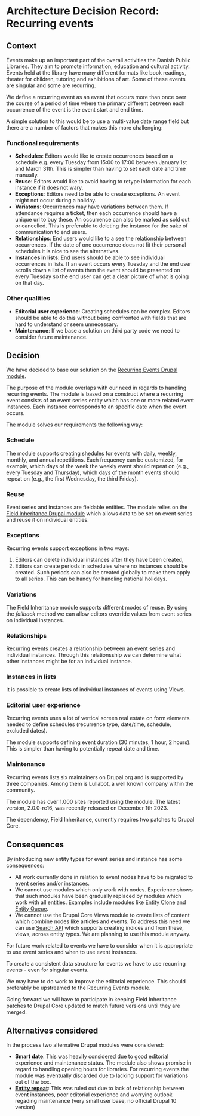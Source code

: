 # Architecture Decision Record: Recurring events

## Context

Events make up an important part of the overall activities the Danish Public
Libraries. They aim to promote information, education and cultural activity.
Events held at the library have many different formats like book readings,
theater for children, tutoring and exhibitions of art. Some of these events
are singular and some are recurring.

We define a recurring event as an event that occurs more than once over the
course of a period of time where the primary different between each occurrence
of the event is the event start and end time.

A simple solution to this would be to use a multi-value date range field but
there are a number of factors that makes this more challenging:

### Functional requirements

- **Schedules**: Editors would like to create occurrences based on a schedule
  e.g. every Tuesday from 15:00 to 17:00 between January 1st and March 31th.
  This is simpler than having to set each date and time manually.
- **Reuse**: Editors would like to avoid having to retype information for each
  instance if it does not wary.
- **Exceptions**: Editors need to be able to create exceptions. An event might
  not occur during a holiday.
- **Variatons**: Occurrences may have variations between them. If attendance
  requires a ticket, then each occurrence should have a unique url to buy
  these. An occurrence can also be marked as sold out or cancelled. This is
  preferable to deleting the instance for the sake of communication to end
  users.
- **Relationships**: End users would like to a see the relationship between
  occurrences. If the date of one occurrence does not fit their personal
  schedules it is nice to see the alternatives.
- **Instances in lists**: End users should be able to see individual
  occurrences in lists. If an event occurs every Tuesday and the end user
  scrolls down a list of events then the event should be presented on every
  Tuesday so the end user can get a clear picture of what is going on that day.

### Other qualities

- **Editorial user experience**: Creating schedules can be complex. Editors
  should be able to do this without being confronted with fields that are hard
  to understand or seem unnecessary.
- **Maintenance**: If we base a solution on third party code we need to
  consider future maintenance.

## Decision

We have decided to base our solution on the [Recurring Events Drupal module](https://www.drupal.org/project/recurring_events).

The purpose of the module overlaps with our need in regards to handling
recurring events. The module is based on a construct where a recurring event
consists of an event series entity which has one or more related event
instances. Each instance corresponds to an specific date when the event
occurs.

The module solves our requirements the following way:

### Schedule

The module supports creating shedules for events with daily, weekly, monthly,
and annual repetitions. Each frequency can be customized, for example, which
days of the week the weekly event should repeat on (e.g., every Tuesday and
Thursday), which days of the month events should repeat on (e.g., the first
Wednesday, the third Friday).

### Reuse

Event series and instances are fieldable entities. The module relies on the
[Field Inheritance Drupal module](https://www.drupal.org/project/field_inheritance)
which allows data to be set on event series and reuse it on individual
entities.

### Exceptions

Recurring events support exceptions in two ways:

1. Editors can delete individual instances after they have been created,
2. Editors can create periods in schedules where no instances should be created.
   Such periods can also be created globally to make them apply to all series.
   This can be handy for handling national holidays.

### Variations

The Field Inheritance module supports different modes of reuse. By using the
*fallback* method we can allow editors override values from event series on
individual instances.

### Relationships

Recurring events creates a relationship between an event series and individual
instances. Through this relationsship we can determine what other instances
might be for an individual instance.

### Instances in lists

It is possible to create lists of individual instances of events using Views.

### Editorial user experience

Recurring events uses a lot of vertical screen real estate on form elements
needed to define schedules (recurrence type, date/time, schedule, excluded
dates).

The module supports defining event duration (30 minutes, 1 hour, 2 hours).
This is simpler than having to potentially repeat date and time.

### Maintenance

Recurring events lists six maintainers on Drupal.org and is supported by
three companies. Among them is Lullabot, a well known company within the
community.

The module has over 1.000 sites reported using the module. The latest
version, 2.0.0-rc16, was recently released on December 1th 2023.

The dependency, Field Inheritance, currently requires two patches to
Drupal Core.

## Consequences

By introducing new entity types for event series and instance has some
consequences:

- All work currently done in relation to event nodes have to be migrated to
  event series and/or instances.
- We cannot use modules which only work with nodes. Experience shows that
  such modules have been gradually replaced by modules which work with all
  entities. Examples include modules like [Entity Clone](https://www.drupal.org/project/entity_clone)
  and [Entity Queue](https://www.drupal.org/project/entityqueue).
- We cannot use the Drupal Core Views module to create lists of content which
  combine nodes like articles and events. To address this need we can use
  [Search API](https://www.drupal.org/project/search_api) which supports
  creating indices and from these, views, across entity types. We are planning
  to use this module anyway.

For future work related to events we have to consider when it is appropriate to
use event series and when to use event instances.

To create a consistent data structure for events we have to use recurring
events - even for singular events.

We may have to do work to improve the editorial experience. This should
preferably be upstreamed to the Recurring Events module.

Going forward we will have to participate in keeping Field Inheritance patches
to Drupal Core updated to match future versions until they are merged.

## Alternatives considered

In the process two alternative Drupal modules were considered:

- **[Smart date](https://www.drupal.org/project/smart_date)**: This was heavily
  considered due to good editorial experience and maintenance status. The module
  also shows promise in regard to handling opening hours for libraries. For
  recurring events the module was eventually discarded due to lacking support
  for variations out of the box.
- **[Entity repeat](https://www.drupal.org/project/entity_repeat)**: This was
  ruled out due to lack of relationship between event instances, poor editorial
  experience and worrying outlook regading maintenance (very small user base,
  no official Drupal 10 version)
